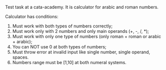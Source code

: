 Test task at a cata-academy.
It is calculator for arabic and roman numbers.

Calculator has conditions:
1) Must work with both types of numbers correctly;
2) Must work only with 2 numbers and only main operands (+, -, /, *);
3) Must work with only one type of numbers (only roman + roman or arabic + arabic);
3) You can NOT use 0 at both types of numbers;
4) Must throw error at invalid input like single number, single operand, spaces.
5) Numbers range must be [1,10] at both numeral systems.
